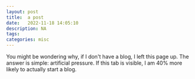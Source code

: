 ```yaml
---
layout: post
title:  a post 
date:   2022-11-18 14:05:10
description: NA
tags: 
categories: misc
---
```


You might be wondering why, if I don't have a blog, I left this page up. The answer is simple: artificial pressure. If this tab is visible, I am 40% more likely to actually start a blog. 